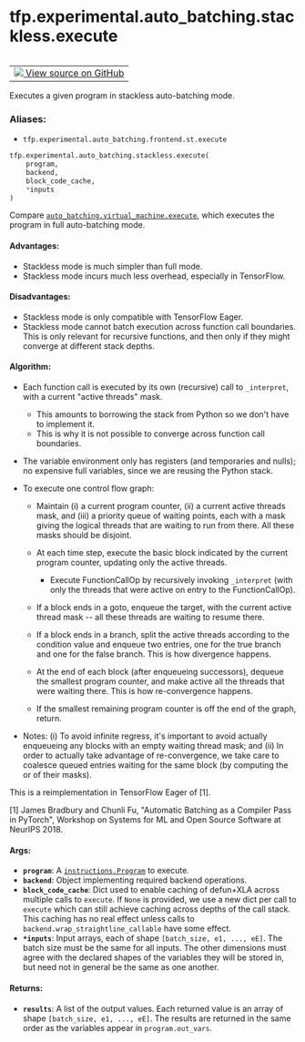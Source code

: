 <div itemscope itemtype="http://developers.google.com/ReferenceObject">
<meta itemprop="name" content="tfp.experimental.auto_batching.stackless.execute" />
<meta itemprop="path" content="Stable" />
</div>

# tfp.experimental.auto_batching.stackless.execute


<table class="tfo-notebook-buttons tfo-api" align="left">

<td>
  <a target="_blank" href="https://github.com/tensorflow/probability/blob/master/tensorflow_probability/python/experimental/auto_batching/stackless.py">
    <img src="https://www.tensorflow.org/images/GitHub-Mark-32px.png" />
    View source on GitHub
  </a>
</td></table>



Executes a given program in stackless auto-batching mode.

### Aliases:

* `tfp.experimental.auto_batching.frontend.st.execute`


``` python
tfp.experimental.auto_batching.stackless.execute(
    program,
    backend,
    block_code_cache,
    *inputs
)
```



<!-- Placeholder for "Used in" -->

Compare <a href="../../../../tfp/experimental/auto_batching/virtual_machine/execute.md"><code>auto_batching.virtual_machine.execute</code></a>, which executes the program in
full auto-batching mode.

#### Advantages:


- Stackless mode is much simpler than full mode.
- Stackless mode incurs much less overhead, especially in TensorFlow.

#### Disadvantages:


- Stackless mode is only compatible with TensorFlow Eager.
- Stackless mode cannot batch execution across function call boundaries.
  This is only relevant for recursive functions, and then only if
  they might converge at different stack depths.

#### Algorithm:



- Each function call is executed by its own (recursive) call to `_interpret`,
  with a current "active threads" mask.
  - This amounts to borrowing the stack from Python so we don't have to
    implement it.
  - This is why it is not possible to converge across function call
    boundaries.

- The variable environment only has registers (and temporaries and nulls); no
  expensive full variables, since we are reusing the Python stack.

- To execute one control flow graph:

  - Maintain (i) a current program counter, (ii) a current active threads
    mask, and (iii) a priority queue of waiting points, each with a mask
    giving the logical threads that are waiting to run from there.  All these
    masks should be disjoint.

  - At each time step, execute the basic block indicated by the current
    program counter, updating only the active threads.

    - Execute FunctionCallOp by recursively invoking `_interpret` (with only
      the threads that were active on entry to the FunctionCallOp).

  - If a block ends in a goto, enqueue the target, with the current active
    thread mask -- all these threads are waiting to resume there.

  - If a block ends in a branch, split the active threads according to the
    condition value and enqueue two entries, one for the true branch and one
    for the false branch.  This is how divergence happens.

  - At the end of each block (after enqueueing successors), dequeue the
    smallest program counter, and make active all the threads that were
    waiting there.  This is how re-convergence happens.

  - If the smallest remaining program counter is off the end of the graph,
    return.

- Notes: (i) To avoid infinite regress, it's important to avoid actually
  enqueueing any blocks with an empty waiting thread mask; and (ii) In order
  to actually take advantage of re-convergence, we take care to coalesce
  queued entries waiting for the same block (by computing the or of their
  masks).

This is a reimplementation in TensorFlow Eager of [1].

[1] James Bradbury and Chunli Fu, "Automatic Batching as a Compiler Pass in
PyTorch", Workshop on Systems for ML and Open Source Software at NeurIPS 2018.

#### Args:


* <b>`program`</b>: A <a href="../../../../tfp/experimental/auto_batching/instructions/Program.md"><code>instructions.Program</code></a> to execute.
* <b>`backend`</b>: Object implementing required backend operations.
* <b>`block_code_cache`</b>: Dict used to enable caching of defun+XLA across multiple
  calls to `execute`. If `None` is provided, we use a new dict per call to
  `execute` which can still achieve caching across depths of the call stack.
  This caching has no real effect unless calls to
  `backend.wrap_straightline_callable` have some effect.
* <b>`*inputs`</b>: Input arrays, each of shape `[batch_size, e1, ..., eE]`.  The batch
  size must be the same for all inputs.  The other dimensions must agree
  with the declared shapes of the variables they will be stored in, but need
  not in general be the same as one another.


#### Returns:


* <b>`results`</b>: A list of the output values. Each returned value is an
  array of shape `[batch_size, e1, ..., eE]`.  The results are
  returned in the same order as the variables appear in
  `program.out_vars`.